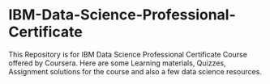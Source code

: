 # IBM-Data-Science-Professional-Certificate
This Repository is for IBM Data Science Professional Certificate Course offered by Coursera. Here are some Learning materials, Quizzes, Assignment solutions for the course and also a few data science resources.
